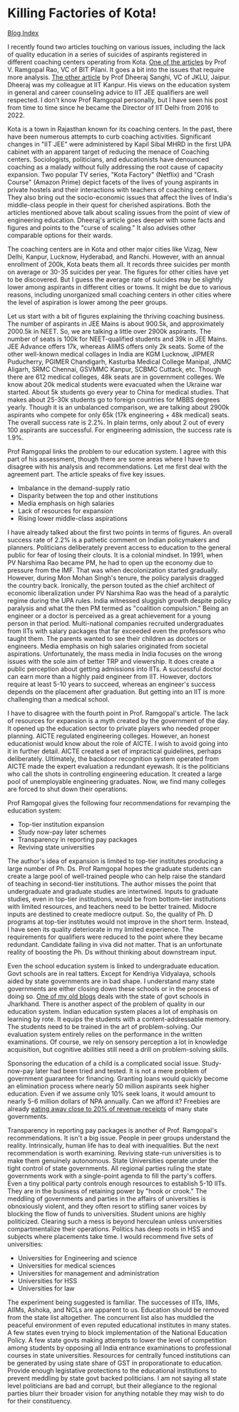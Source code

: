 
# Killing Factories of Kota!

[Blog Index](../index.md)

I recently found two articles touching on various issues, including the lack of quality education in a series of suicides
of aspirants registered in different coaching centers operating from Kota. [One of the articles](https://timesofindia.indiatimes.com/blogs/voices/what-the-kota-factory-suicides-say-about-our-education-system/) 
by Prof V. Ramgopal Rao, VC of BIT Pilani. It goes a bit into the issues that require more analysis. 
[The other article](https://dsanghi.blogspot.com/2023/09/suicides-in-kota-students-need-career.html?m=1) by Prof Dheeraj Sanghi, 
VC of JKLU, Jaipur. Dheeraj was my colleague at IIT Kanpur. His views on the education system in general and career 
counseling advice to IIT JEE qualifiers are well respected. I don't know Prof Ramgopal personally, but I have seen his post 
from time to time since he became the Director of IIT Delhi from 2016 to 2022. 

Kota is a town in Rajasthan known for its coaching centers. In the past, there have been numerous attempts to curb coaching 
activities. Significant changes in "IIT JEE" were administered by Kapil Sibal MHRD in the first UPA cabinet with an apparent
target of reducing the menace of Coaching centers. Sociologists, politicians, and educationists have denounced coaching as a
malady without fully addressing the root cause of capacity expansion. Two popular TV series, "Kota Factory" (Netflix) and 
"Crash Course" (Amazon Prime) depict facets of the lives of young aspirants in private hostels and their interactions with 
teachers of coaching centers. They also bring out the socio-economic issues that affect the lives of India's middle-class people 
in their quest for cherished aspirations. Both the articles mentioned above talk about scaling issues from the point of view 
of engineering education. Dheeraj's article goes deeper with some facts and figures and points to the "curse of scaling." 
It also advises other comparable options for their wards.

The coaching centers are in Kota and other major cities like Vizag, New Delhi, Kanpur, Lucknow, Hyderabad,
and Ranchi. However, with an annual enrollment of 200k, Kota beats them all. It records three suicides per month on average or 30-35 suicides per year. The figures for other cities have yet to be discovered. But I guess the average rate of suicides 
may be slightly lower among aspirants in different cities or towns. It might be due to various reasons, including unorganized 
small coaching centers in other cities where the level of aspiration is lower among the peer groups. 

Let us start with a bit of figures explaining the thriving coaching business. The number of aspirants in JEE Mains is
about 900.5k, and approximately 2000.5k in NEET. So, we are talking a little over 2900k aspirants. The number of seats is 100k
for NEET-qualified students and 39k in JEE Mains. JEE Advance offers 17k, whereas AIIMS offers only 2k seats. Some of the
other well-known medical collages in India are KGM Lucknow, JIPMER Puducherry, PGIMER Chandigarh, Kasturba Medical College 
Manipal, JNMC Aligarh, SRMC Chennai, GSVMMC Kanpur, SCBMC Cuttack, etc. Though there are 612 medical colleges, 
48k seats are in government colleges. We know about 20k medical students were evacuated when the Ukraine war started. About 5k 
students go every year to China for medical studies. That makes about 25-30k students go to foreign countries for MBBS 
degrees yearly. Though it is an unbalanced comparison, we are talking about 2900k aspirants who compete for only 
65k (17k engineering + 48k medical) seats. The overall success rate is 2.2%. In plain terms, only about 2 out of every 100 
aspirants are successful. For engineering admission, the success rate is 1.9%.

Prof Ramgopal links the problem to our education system. I agree with this part of his assessment, though there are some areas 
where I have to disagree with his analysis and recommendations. Let me first deal with the agreement part. 
The article speaks of five key issues. 

- Imbalance in the demand-supply ratio
- Disparity between the top and other institutions
- Media emphasis on high salaries
- Lack of resources for expansion
- Rising lower middle-class aspirations

I have already talked about the first two points in terms of figures. An overall success rate of 2.2% is a pathetic comment
on Indian policymakers and planners. Politicians deliberately prevent access to education to the general
public for fear of losing their clouts. It is a colonial mindset. In 1991, when PV Narshima Rao became PM, he
had to open up the economy due to pressure from the IMF. That was when decolonization started gradually. However, during 
Mon Mohan Singh's tenure, the policy paralysis dragged the country back. Ironically, the person touted as the 
chief architect of economic liberalization under PV Narshima Rao was the head of a paralytic regime during the UPA rules.
India witnessed sluggish growth despite policy paralysis and what the then PM termed as "coalition compulsion." Being an 
engineer or a doctor is perceived as a great achievement for a young person in that period. Multi-national companies 
recruited undergraduates from IITs with salary packages that far exceeded even the professors who taught them. The parents
wanted to see their children as doctors or engineers. Media emphasis on high salaries originated from societal aspirations.
Unfortunately, the mass media in India focuses on the wrong issues with the sole aim of better TRP and viewership. It does 
create a public perception about getting admissions into IITs. A successful doctor can earn more than a highly paid engineer
from IIT. However, doctors require at least 5-10 years to succeed, whereas an engineer's success
depends on the placement after graduation. But getting into an IIT is more challenging than a medical school. 

I have to disagree with the fourth point in Prof. Ramgopal's article. The lack of resources for expansion is a myth created 
by the government of the day. It opened up the education sector to private players who needed proper planning. AICTE regulated
engineering colleges. However, an honest educationist would know about the role of AICTE. I wish to avoid going into it 
in further detail. AICTE created a set of impractical guidelines, perhaps deliberately. Ultimately, the backdoor recognition 
system operated from AICTE made the expert evaluation a redundant eyewash. It is the politicians who call the shots 
in controlling engineering education. It created a large pool of unemployable engineering graduates. Now, we find many colleges
are forced to shut down their operations. 

Prof Ramgopal gives the following four recommendations for revamping the education system:

- Top-tier institution expansion
- Study now-pay later schemes
- Transparency in reporting pay packages
- Reviving state universities

The author's idea of expansion is limited to top-tier institutes producing a large number of Ph. Ds. Prof Ramgopal hopes
the graduate students can create a large pool of well-trained people who can help raise the standard of teaching in
second-tier institutions. The author misses the point that undergraduate and graduate studies are intertwined. Inputs to 
graduate studies, even in top-tier institutions, would be from bottom-tier institutions with limited resources, and teachers
need to be better trained. Midocre inputs are destined to create mediocre output. So, the quality of Ph. D
programs at top-tier institutes would not improve in the short term. Instead, I have seen its quality deteriorate in my
limited experience. The requirements for qualifiers were reduced to the point where they became redundant. Candidate
failing in viva did not matter. That is an unfortunate reality of boosting the Ph. Ds without thinking about downstream
input.

Even the school education system is linked to undergraduate education. Govt schools are in real
tatters. Except for Kendriya Vidyalaya, schools aided by state governments are in bad shape. I understand
many state governments are either closing down these schools or in the process of doing so.
[One of my old blogs](./stateOfSchoolEducation.md) deals with the state of govt schools in Jharkhand. There is another 
aspect of the problem of quality in our education system. Indian education system places a lot of emphasis on learning by rote.
It equips the students with a content-addressable memory. The students need to be trained in the art of problem-solving. Our 
evaluation system entirely relies on the performance in the written examinations. Of course, we
rely on sensory perception a lot in knowledge acquisition, but cognitive abilities still need a drill on problem-solving skills.

Sponsoring the education of a child is a complicated social issue. Study-now-pay later had been tried and tested. It is not
a mere problem of government guarantee for financing. Granting loans would quickly become an elimination process
where nearly 50 million aspirants seek higher education. Even if we assume only 10% seek loans, it would amount to
nearly 5-6 million dollars of NPA annually. Can we afford it? Freebies are already [eating away close to 20%
of revenue receipts](./anonymousDonor.md) of many state governments.

Transparency in reporting pay packages is another of Prof. Ramgopal's recommendations. It isn't a big issue. People
in peer groups understand the reality. Intrinsically, human life has to deal with inequalities. But the next recommendation
is worth examining. Reviving state-run universities is to make them genuinely autonomous. State Universities 
operate under the tight control of state governments. All regional parties ruling the state governments work with a single-point 
agenda to fill the party's coffers. Even a tiny political party controls enough resources to establish 5-10 IITs. 
They are in the business of retaining power by "hook or crook." The meddling of governments and parties in the affairs
of universities is obnoxiously violent, and they often resort to stifling saner voices by blocking the flow of funds 
to universities. Student unions are highly politicized. Clearing such a mess is beyond herculean unless universities 
compartmentalize their operations. Politics has deep roots in HSS and subjects where placements take time. 
I would recommend five sets of universities:

- Universities for Engineering and science
- Universities for medical sciences
- Universities for management and administration
- Universities for HSS
- Universities for law

The experiment being suggested is familiar. The successes of IITs, IIMs, AIIMs, Ashoka, and NCLs are apparent to us. 
Education should be removed from the state list altogether. The concurrent list also has muddled the peaceful environment of 
even reputed educational institutes in many states. A few states even trying to block implementation of the National
Education Policy. A few state govts making attempts to lower the level of competition among students by opposing all 
India entrance examinations to professional courses in state universities. Resources for centrally funced institutions
can be generated by using state share of GST in proporationate to education. Provide enough legistative protections to 
the educational institutions to prevent meddling by state govt backed politicians. I am not saying all state level
politicians are bad and corrupt, but their allegiance to the regional parties blurr their broader vision for anything notable
they may wish to do for their constituency.
